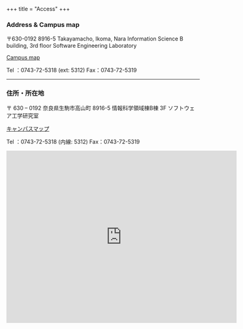+++
title = "Access"
+++

### **Address & Campus map**

〒630-0192
8916-5 Takayamacho, Ikoma, Nara
Information Science B building, 3rd floor
Software Engineering Laboratory

[Campus map](http://www.naist.jp/campusmap/)

Tel ：0743-72-5318 (ext: 5312)
Fax：0743-72-5319

---

### **住所・所在地**

〒 630 – 0192
奈良県生駒市高山町 8916-5
情報科学領域棟B棟 3F
ソフトウェア工学研究室

[キャンパスマップ](http://www.naist.jp/campusmap/)

Tel ：0743-72-5318 (内線: 5312)
Fax：0743-72-5319


<iframe
  src="https://www.google.com/maps/embed?pb=!1m14!1m12!1m3!1d526.0647558601288!2d135.73384294676137!3d34.73220402799185!2m3!1f0!2f0!3f0!3m2!1i1024!2i768!4f13.1!5e0!3m2!1sen!2sjp!4v1682945954961!5m2!1sen!2sjp"
  width="600"
  height="450"
  style="border:0;"
  allowfullscreen=""
  loading="lazy"
  referrerpolicy="no-referrer-when-downgrade">
</iframe>
